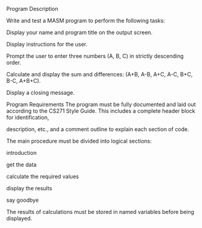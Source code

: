 Program Description

Write and test a MASM program to perform the following tasks:

Display your name and program title on the output screen.

Display instructions for the user.

Prompt the user to enter three numbers (A, B, C) in strictly descending order.

Calculate and display the sum and differences: (A+B, A-B, A+C, A-C, B+C, B-C, A+B+C).

Display a closing message.

Program Requirements
The program must be fully documented and laid out according to the CS271 Style Guide. This includes a complete header block for identification, 

description, etc., and a comment outline to explain each section of code.


The main procedure must be divided into logical sections:

introduction

get the data

calculate the required values

display the results

say goodbye

The results of calculations must be stored in named variables before being displayed.
